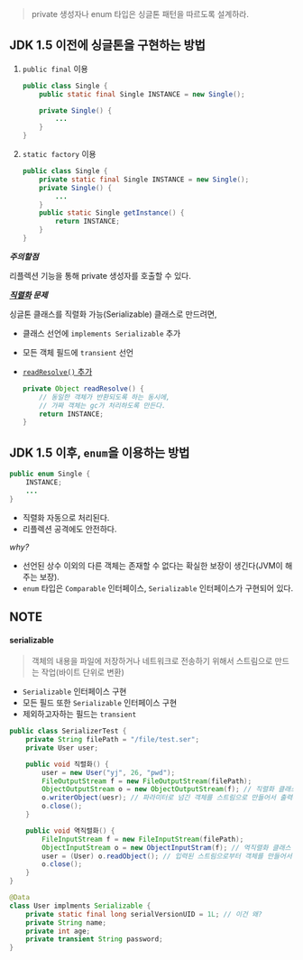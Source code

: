 > private 생성자나 enum 타입은 싱글톤 패턴을 따르도록 설계하라.

## JDK 1.5 이전에 싱글톤을 구현하는 방법

1. `public final` 이용

	```java
	public class Single {
		public static final Single INSTANCE = new Single();

		private Single() {
			...
		}
	}
	```

2. `static factory` 이용

	```java
	public class Single {
		private static final Single INSTANCE = new Single();
		private Single() {
			...
		}
		public static Single getInstance() {
			return INSTANCE;
		}
	}
	```

**_주의할점_**
 
리플렉션 기능을 통해 private 생성자를 호출할 수 있다.

**_[직렬화](#serializable) 문제_**

싱글톤 클래스를 직렬화 가능(Serializable) 클래스로 만드려면, 
- 클래스 선언에 `implements Serializable` 추가
- 모든 객체 필드에 `transient` 선언
- [`readResolve()` 추가](#item77)
	
	```java
	private Object readResolve() {
		// 동일한 객체가 반환되도록 하는 동시에,
		// 가짜 객체는 gc가 처리하도록 만든다.
		return INSTANCE;
	}
	```

## JDK 1.5 이후, `enum`을 이용하는 방법

```java
public enum Single {
	INSTANCE;
	...
}
```

- 직렬화 자동으로 처리된다.
- 리플렉션 공격에도 안전하다.

_why?_

- 선언된 상수 이외의 다른 객체는 존재할 수 없다는 확실한 보장이 생긴다(JVM이 해주는 보장).
- `enum` 타입은 `Comparable` 인터페이스, `Serializable` 인터페이스가 구현되어 있다.

## NOTE

#### serializable

> 객체의 내용을 파일에 저장하거나 네트워크로 전송하기 위해서 스트림으로 만드는 작업(바이트 단위로 변환)

- `Serializable` 인터페이스 구현 
- 모든 필드 또한 `Serializable` 인터페이스 구현
- 제외하고자하는 필드는 `transient`

```java
public class SerializerTest {
	private String filePath = "/file/test.ser";
	private User user;

	public void 직렬화() {
		user = new User("yj", 26, "pwd");
		FileOutputStream f = new FileOutputStream(filePath);
		ObjectOutputStream o = new ObjectOutputStream(f); // 직렬화 클래스
		o.writerObject(uesr); // 파라미터로 넘긴 객체를 스트림으로 만들어서 출력하는 메서드
		o.close();
	}

	public void 역직렬화() {
		FileInputStream f = new FileInputStream(filePath);
		ObjectInputStream o = new ObjectInputStram(f); // 역직렬화 클래스
		user = (User) o.readObject(); // 입력된 스트림으로부터 객체를 만들어서 반환하는 메서드
		o.close();
	}
}

@Data
class User implments Serializable {
	private static final long serialVersionUID = 1L; // 이건 왜?
	private String name;
	private int age;
	private transient String password;
}
```


